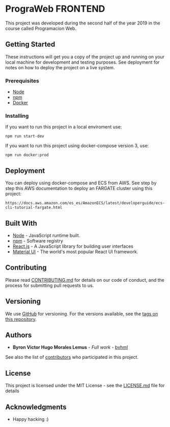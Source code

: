 # PrograWeb FRONTEND

This project was developed during the second half of the year 2019 in the course called Programacion Web.

## Getting Started

These instructions will get you a copy of the project up and running on your local machine for development and testing purposes. See deployment for notes on how to deploy the project on a live system.

### Prerequisites

- [Node](https://nodejs.org/es/)
- [npm](https://www.npmjs.com/)
- [Docker](https://www.docker.com/)

### Installing

If you want to run this project in a local enviroment use:
```
npm run start-dev
```
If you want to run this project using docker-compose version 3, use:
```
npm run docker:prod
```
## Deployment

You can deploy using docker-compose and ECS from AWS. See step by step this AWS documentation to deploy an FARGATE cluster using this project:
```
https://docs.aws.amazon.com/es_es/AmazonECS/latest/developerguide/ecs-cli-tutorial-fargate.html
```

## Built With

* [Node](https://nodejs.org/es/) - JavaScript runtime built.
* [npm](https://www.npmjs.com/) - Software registry
* [React.js](https://reactjs.org/) - A JavaScript library for building user interfaces
* [Material UI](https://material-ui.com/getting-started/installation/) - The world's most popular React UI framework.

## Contributing

Please read [CONTRIBUTING.md](https://gist.github.com/PurpleBooth/b24679402957c63ec426) for details on our code of conduct, and the process for submitting pull requests to us.

## Versioning

We use [GitHub](https://github.com/) for versioning. For the versions available, see the [tags on this repository](https://github.com/bvhml/prograWeb/projects/tags). 

## Authors

* **Byron Victor Hugo Morales Lemus** - *Full work* - [bvhml](https://github.com/bvhml)

See also the list of [contributors](https://github.com/bvhml/prograWebBackend/graphs/contributors) who participated in this project.


## License

This project is licensed under the MIT License - see the [LICENSE.md](LICENSE.md) file for details

## Acknowledgments

* Happy hacking :)